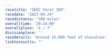 ```yaml
---
racetitle: "SERC Feral 100"
racedate: "2023-04-29"
racedistance: "100 miles"
overalltime: '29:34:00'
overallplace: '4 / 7'
divisionplace: ''
racedetails: 'Around 15,000 feet of elevation'
linktoresults: ""
---
```



